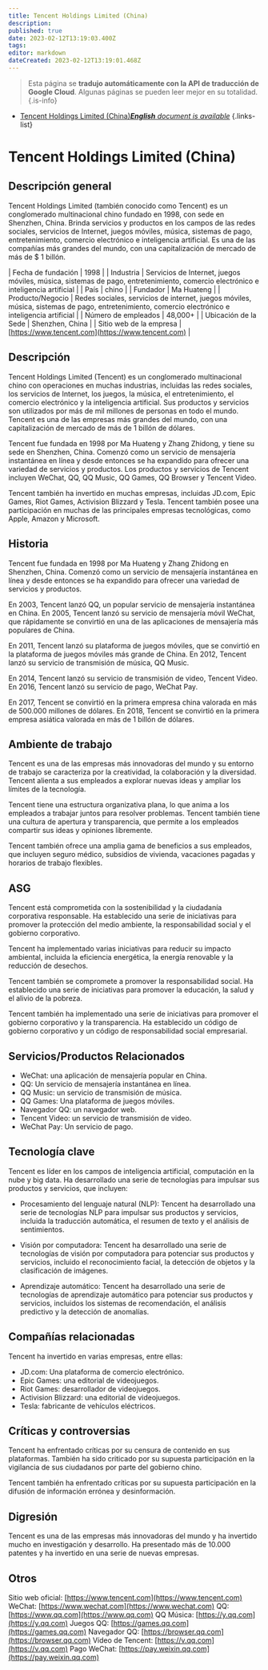 ```yaml
---
title: Tencent Holdings Limited (China)
description: 
published: true
date: 2023-02-12T13:19:03.400Z
tags: 
editor: markdown
dateCreated: 2023-02-12T13:19:01.468Z
---
```


> Esta página se **tradujo automáticamente con la API de traducción de Google Cloud**.
Algunas páginas se pueden leer mejor en su totalidad.{.is-info}



- [Tencent Holdings Limited (China)***English** document is available*](/en/Knowledge-base/Dictionary/Company/tencent-holdings-limited-china)
{.links-list}


# Tencent Holdings Limited (China)

## Descripción general
Tencent Holdings Limited (también conocido como Tencent) es un conglomerado multinacional chino fundado en 1998, con sede en Shenzhen, China. Brinda servicios y productos en los campos de las redes sociales, servicios de Internet, juegos móviles, música, sistemas de pago, entretenimiento, comercio electrónico e inteligencia artificial. Es una de las compañías más grandes del mundo, con una capitalización de mercado de más de $ 1 billón.

| Fecha de fundación | 1998 |
| Industria | Servicios de Internet, juegos móviles, música, sistemas de pago, entretenimiento, comercio electrónico e inteligencia artificial |
| País | chino |
| Fundador | Ma Huateng |
| Producto/Negocio | Redes sociales, servicios de internet, juegos móviles, música, sistemas de pago, entretenimiento, comercio electrónico e inteligencia artificial |
| Número de empleados | 48,000+ |
| Ubicación de la Sede | Shenzhen, China |
| Sitio web de la empresa | [https://www.tencent.com](https://www.tencent.com) |

## Descripción
Tencent Holdings Limited (Tencent) es un conglomerado multinacional chino con operaciones en muchas industrias, incluidas las redes sociales, los servicios de Internet, los juegos, la música, el entretenimiento, el comercio electrónico y la inteligencia artificial. Sus productos y servicios son utilizados por más de mil millones de personas en todo el mundo. Tencent es una de las empresas más grandes del mundo, con una capitalización de mercado de más de 1 billón de dólares.

Tencent fue fundada en 1998 por Ma Huateng y Zhang Zhidong, y tiene su sede en Shenzhen, China. Comenzó como un servicio de mensajería instantánea en línea y desde entonces se ha expandido para ofrecer una variedad de servicios y productos. Los productos y servicios de Tencent incluyen WeChat, QQ, QQ Music, QQ Games, QQ Browser y Tencent Video.

Tencent también ha invertido en muchas empresas, incluidas JD.com, Epic Games, Riot Games, Activision Blizzard y Tesla. Tencent también posee una participación en muchas de las principales empresas tecnológicas, como Apple, Amazon y Microsoft.

## Historia
Tencent fue fundada en 1998 por Ma Huateng y Zhang Zhidong en Shenzhen, China. Comenzó como un servicio de mensajería instantánea en línea y desde entonces se ha expandido para ofrecer una variedad de servicios y productos.

En 2003, Tencent lanzó QQ, un popular servicio de mensajería instantánea en China. En 2005, Tencent lanzó su servicio de mensajería móvil WeChat, que rápidamente se convirtió en una de las aplicaciones de mensajería más populares de China.

En 2011, Tencent lanzó su plataforma de juegos móviles, que se convirtió en la plataforma de juegos móviles más grande de China. En 2012, Tencent lanzó su servicio de transmisión de música, QQ Music.

En 2014, Tencent lanzó su servicio de transmisión de video, Tencent Video. En 2016, Tencent lanzó su servicio de pago, WeChat Pay.

En 2017, Tencent se convirtió en la primera empresa china valorada en más de 500.000 millones de dólares. En 2018, Tencent se convirtió en la primera empresa asiática valorada en más de 1 billón de dólares.

## Ambiente de trabajo
Tencent es una de las empresas más innovadoras del mundo y su entorno de trabajo se caracteriza por la creatividad, la colaboración y la diversidad. Tencent alienta a sus empleados a explorar nuevas ideas y ampliar los límites de la tecnología.

Tencent tiene una estructura organizativa plana, lo que anima a los empleados a trabajar juntos para resolver problemas. Tencent también tiene una cultura de apertura y transparencia, que permite a los empleados compartir sus ideas y opiniones libremente.

Tencent también ofrece una amplia gama de beneficios a sus empleados, que incluyen seguro médico, subsidios de vivienda, vacaciones pagadas y horarios de trabajo flexibles.

## ASG
Tencent está comprometida con la sostenibilidad y la ciudadanía corporativa responsable. Ha establecido una serie de iniciativas para promover la protección del medio ambiente, la responsabilidad social y el gobierno corporativo.

Tencent ha implementado varias iniciativas para reducir su impacto ambiental, incluida la eficiencia energética, la energía renovable y la reducción de desechos.

Tencent también se compromete a promover la responsabilidad social. Ha establecido una serie de iniciativas para promover la educación, la salud y el alivio de la pobreza.

Tencent también ha implementado una serie de iniciativas para promover el gobierno corporativo y la transparencia. Ha establecido un código de gobierno corporativo y un código de responsabilidad social empresarial.

## Servicios/Productos Relacionados
- WeChat: una aplicación de mensajería popular en China.
- QQ: Un servicio de mensajería instantánea en línea.
- QQ Music: un servicio de transmisión de música.
- QQ Games: Una plataforma de juegos móviles.
- Navegador QQ: un navegador web.
- Tencent Video: un servicio de transmisión de video.
- WeChat Pay: Un servicio de pago.

## Tecnología clave
Tencent es líder en los campos de inteligencia artificial, computación en la nube y big data. Ha desarrollado una serie de tecnologías para impulsar sus productos y servicios, que incluyen:

- Procesamiento del lenguaje natural (NLP): Tencent ha desarrollado una serie de tecnologías NLP para impulsar sus productos y servicios, incluida la traducción automática, el resumen de texto y el análisis de sentimientos.

- Visión por computadora: Tencent ha desarrollado una serie de tecnologías de visión por computadora para potenciar sus productos y servicios, incluido el reconocimiento facial, la detección de objetos y la clasificación de imágenes.

- Aprendizaje automático: Tencent ha desarrollado una serie de tecnologías de aprendizaje automático para potenciar sus productos y servicios, incluidos los sistemas de recomendación, el análisis predictivo y la detección de anomalías.

## Compañías relacionadas
Tencent ha invertido en varias empresas, entre ellas:

- JD.com: Una plataforma de comercio electrónico.
- Epic Games: una editorial de videojuegos.
- Riot Games: desarrollador de videojuegos.
- Activision Blizzard: una editorial de videojuegos.
- Tesla: fabricante de vehículos eléctricos.

## Críticas y controversias
Tencent ha enfrentado críticas por su censura de contenido en sus plataformas. También ha sido criticado por su supuesta participación en la vigilancia de sus ciudadanos por parte del gobierno chino.

Tencent también ha enfrentado críticas por su supuesta participación en la difusión de información errónea y desinformación.

## Digresión
Tencent es una de las empresas más innovadoras del mundo y ha invertido mucho en investigación y desarrollo. Ha presentado más de 10.000 patentes y ha invertido en una serie de nuevas empresas.

## Otros
Sitio web oficial: [https://www.tencent.com](https://www.tencent.com)
WeChat: [https://www.wechat.com](https://www.wechat.com)
QQ: [https://www.qq.com](https://www.qq.com)
QQ Música: [https://y.qq.com](https://y.qq.com)
Juegos QQ: [https://games.qq.com](https://games.qq.com)
Navegador QQ: [https://browser.qq.com](https://browser.qq.com)
Vídeo de Tencent: [https://v.qq.com](https://v.qq.com)
Pago WeChat: [https://pay.weixin.qq.com](https://pay.weixin.qq.com)